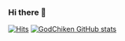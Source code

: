 ### Hi there 👋

[![Hits](https://hits.seeyoufarm.com/api/count/incr/badge.svg?url=https%3A%2F%2Fgithub.com%2Fgjbae1212%2Fhit-counter)](https://hits.seeyoufarm.com)                 [![GodChiken GitHub stats](https://github-readme-stats.vercel.app/api?username=GodChiken)](https://github.com/anuraghazra/github-readme-stats)
   
